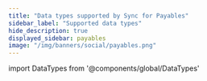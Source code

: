 ```yaml
---
title: "Data types supported by Sync for Payables"
sidebar_label: "Supported data types"
hide_description: true
displayed_sidebar: payables
image: "/img/banners/social/payables.png"
---
```


import DataTypes from '@components/global/DataTypes'

<DataTypes product="payables" urlPrefix="/sync-for-payables-api#"/>

<br/>